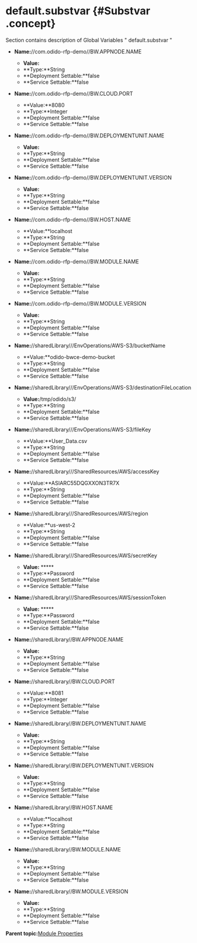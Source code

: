 # default.substvar {#Substvar .concept}

Section contains description of Global Variables " default.substvar "

-   **Name:**//com.odido-rfp-demo//BW.APPNODE.NAME

    -   **Value:**
    -   **Type:**String
    -   **Deployment Settable:**false
    -   **Service Settable:**false
-   **Name:**//com.odido-rfp-demo//BW.CLOUD.PORT

    -   **Value:**8080
    -   **Type:**Integer
    -   **Deployment Settable:**false
    -   **Service Settable:**false
-   **Name:**//com.odido-rfp-demo//BW.DEPLOYMENTUNIT.NAME

    -   **Value:**
    -   **Type:**String
    -   **Deployment Settable:**false
    -   **Service Settable:**false
-   **Name:**//com.odido-rfp-demo//BW.DEPLOYMENTUNIT.VERSION

    -   **Value:**
    -   **Type:**String
    -   **Deployment Settable:**false
    -   **Service Settable:**false
-   **Name:**//com.odido-rfp-demo//BW.HOST.NAME

    -   **Value:**localhost
    -   **Type:**String
    -   **Deployment Settable:**false
    -   **Service Settable:**false
-   **Name:**//com.odido-rfp-demo//BW.MODULE.NAME

    -   **Value:**
    -   **Type:**String
    -   **Deployment Settable:**false
    -   **Service Settable:**false
-   **Name:**//com.odido-rfp-demo//BW.MODULE.VERSION

    -   **Value:**
    -   **Type:**String
    -   **Deployment Settable:**false
    -   **Service Settable:**false
-   **Name:**//sharedLibrary///EnvOperations/AWS-S3/bucketName

    -   **Value:**odido-bwce-demo-bucket
    -   **Type:**String
    -   **Deployment Settable:**false
    -   **Service Settable:**false
-   **Name:**//sharedLibrary///EnvOperations/AWS-S3/destinationFileLocation

    -   **Value:**/tmp/odido/s3/
    -   **Type:**String
    -   **Deployment Settable:**false
    -   **Service Settable:**false
-   **Name:**//sharedLibrary///EnvOperations/AWS-S3/fileKey

    -   **Value:**User\_Data.csv
    -   **Type:**String
    -   **Deployment Settable:**false
    -   **Service Settable:**false
-   **Name:**//sharedLibrary///SharedResources/AWS/accessKey

    -   **Value:**ASIARC55DQGXXON3TR7X
    -   **Type:**String
    -   **Deployment Settable:**false
    -   **Service Settable:**false
-   **Name:**//sharedLibrary///SharedResources/AWS/region

    -   **Value:**us-west-2
    -   **Type:**String
    -   **Deployment Settable:**false
    -   **Service Settable:**false
-   **Name:**//sharedLibrary///SharedResources/AWS/secretKey

    -   **Value:** \*\*\*\*\*
    -   **Type:**Password
    -   **Deployment Settable:**false
    -   **Service Settable:**false
-   **Name:**//sharedLibrary///SharedResources/AWS/sessionToken

    -   **Value:** \*\*\*\*\*
    -   **Type:**Password
    -   **Deployment Settable:**false
    -   **Service Settable:**false
-   **Name:**//sharedLibrary//BW.APPNODE.NAME

    -   **Value:**
    -   **Type:**String
    -   **Deployment Settable:**false
    -   **Service Settable:**false
-   **Name:**//sharedLibrary//BW.CLOUD.PORT

    -   **Value:**8081
    -   **Type:**Integer
    -   **Deployment Settable:**false
    -   **Service Settable:**false
-   **Name:**//sharedLibrary//BW.DEPLOYMENTUNIT.NAME

    -   **Value:**
    -   **Type:**String
    -   **Deployment Settable:**false
    -   **Service Settable:**false
-   **Name:**//sharedLibrary//BW.DEPLOYMENTUNIT.VERSION

    -   **Value:**
    -   **Type:**String
    -   **Deployment Settable:**false
    -   **Service Settable:**false
-   **Name:**//sharedLibrary//BW.HOST.NAME

    -   **Value:**localhost
    -   **Type:**String
    -   **Deployment Settable:**false
    -   **Service Settable:**false
-   **Name:**//sharedLibrary//BW.MODULE.NAME

    -   **Value:**
    -   **Type:**String
    -   **Deployment Settable:**false
    -   **Service Settable:**false
-   **Name:**//sharedLibrary//BW.MODULE.VERSION

    -   **Value:**
    -   **Type:**String
    -   **Deployment Settable:**false
    -   **Service Settable:**false

**Parent topic:**[Module Properties](../../../projects/com.odido-rfp-demo.application/common/substvar.md)

